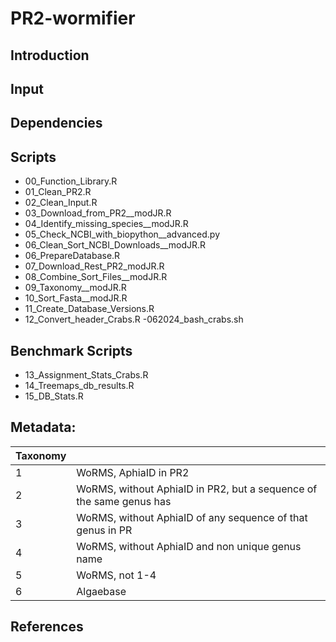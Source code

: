 # PR2-wormifier

## Introduction

## Input

## Dependencies

## Scripts

- 00_Function_Library.R
- 01_Clean_PR2.R
- 02_Clean_Input.R
- 03_Download_from_PR2__modJR.R
- 04_Identify_missing_species__modJR.R
- 05_Check_NCBI_with_biopython__advanced.py
- 06_Clean_Sort_NCBI_Downloads__modJR.R
- 06_PrepareDatabase.R
- 07_Download_Rest_PR2_modJR.R
- 08_Combine_Sort_Files__modJR.R
- 09_Taxonomy__modJR.R
- 10_Sort_Fasta__modJR.R
- 11_Create_Database_Versions.R
- 12_Convert_header_Crabs.R
-062024_bash_crabs.sh

## Benchmark Scripts

- 13_Assignment_Stats_Crabs.R
- 14_Treemaps_db_results.R
- 15_DB_Stats.R

## Metadata:

| Taxonomy | |
| ------------- | ------------- |
| 1 | WoRMS, AphiaID in PR2 |
| 2 | WoRMS, without AphiaID in PR2, but a sequence of the same genus has|
| 3 | WoRMS, without AphiaID of any sequence of that genus in PR |
| 4 | WoRMS, without AphiaID and non unique genus name|
| 5 | WoRMS, not 1-4|
| 6 | Algaebase |

## References
